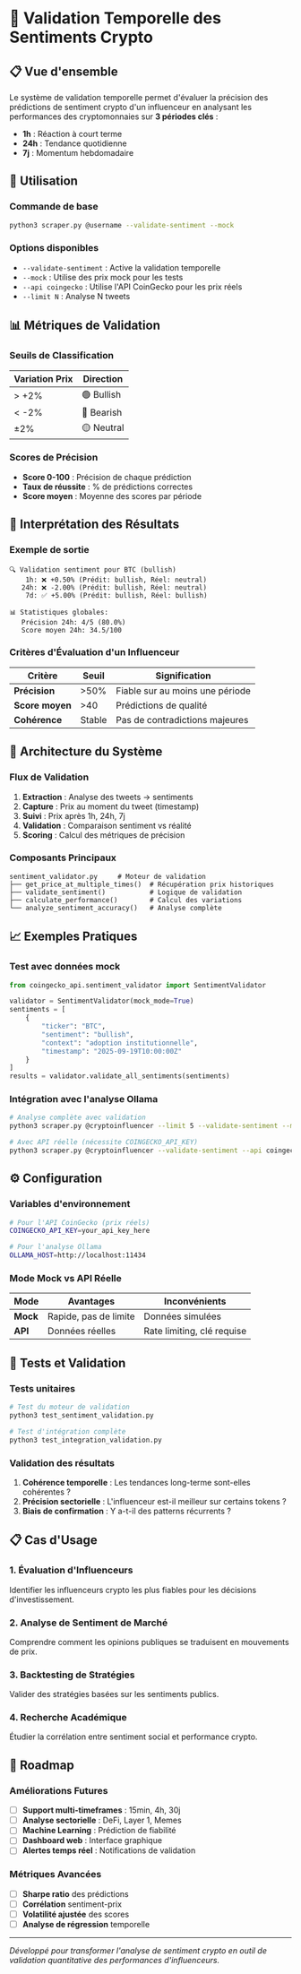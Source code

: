 # 🎯 Validation Temporelle des Sentiments Crypto

## 📋 Vue d'ensemble

Le système de validation temporelle permet d'évaluer la précision des prédictions de sentiment crypto d'un influenceur en analysant les performances des cryptomonnaies sur **3 périodes clés** :

- **1h** : Réaction à court terme
- **24h** : Tendance quotidienne  
- **7j** : Momentum hebdomadaire

## 🚀 Utilisation

### Commande de base

```bash
python3 scraper.py @username --validate-sentiment --mock
```

### Options disponibles

- `--validate-sentiment` : Active la validation temporelle
- `--mock` : Utilise des prix mock pour les tests
- `--api coingecko` : Utilise l'API CoinGecko pour les prix réels
- `--limit N` : Analyse N tweets

## 📊 Métriques de Validation

### Seuils de Classification

| Variation Prix | Direction |
|----------------|-----------|
| > +2% | 🟢 Bullish |
| < -2% | 🔴 Bearish |
| ±2% | 🟡 Neutral |

### Scores de Précision

- **Score 0-100** : Précision de chaque prédiction
- **Taux de réussite** : % de prédictions correctes
- **Score moyen** : Moyenne des scores par période

## 🎯 Interprétation des Résultats

### Exemple de sortie

```
🔍 Validation sentiment pour BTC (bullish)
    1h: ❌ +0.50% (Prédit: bullish, Réel: neutral)
   24h: ❌ -2.00% (Prédit: bullish, Réel: neutral)  
    7d: ✅ +5.00% (Prédit: bullish, Réel: bullish)
    
📊 Statistiques globales:
   Précision 24h: 4/5 (80.0%)
   Score moyen 24h: 34.5/100
```

### Critères d'Évaluation d'un Influenceur

| Critère | Seuil | Signification |
|---------|-------|---------------|
| **Précision** | >50% | Fiable sur au moins une période |
| **Score moyen** | >40 | Prédictions de qualité |
| **Cohérence** | Stable | Pas de contradictions majeures |

## 🔧 Architecture du Système

### Flux de Validation

1. **Extraction** : Analyse des tweets → sentiments
2. **Capture** : Prix au moment du tweet (timestamp)
3. **Suivi** : Prix après 1h, 24h, 7j
4. **Validation** : Comparaison sentiment vs réalité
5. **Scoring** : Calcul des métriques de précision

### Composants Principaux

```
sentiment_validator.py     # Moteur de validation
├── get_price_at_multiple_times()  # Récupération prix historiques  
├── validate_sentiment()           # Logique de validation
├── calculate_performance()        # Calcul des variations
└── analyze_sentiment_accuracy()   # Analyse complète
```

## 📈 Exemples Pratiques

### Test avec données mock

```python
from coingecko_api.sentiment_validator import SentimentValidator

validator = SentimentValidator(mock_mode=True)
sentiments = [
    {
        "ticker": "BTC",
        "sentiment": "bullish", 
        "context": "adoption institutionnelle",
        "timestamp": "2025-09-19T10:00:00Z"
    }
]
results = validator.validate_all_sentiments(sentiments)
```

### Intégration avec l'analyse Ollama

```bash
# Analyse complète avec validation
python3 scraper.py @cryptoinfluencer --limit 5 --validate-sentiment --mock

# Avec API réelle (nécessite COINGECKO_API_KEY)
python3 scraper.py @cryptoinfluencer --validate-sentiment --api coingecko
```

## ⚙️ Configuration

### Variables d'environnement

```bash
# Pour l'API CoinGecko (prix réels)
COINGECKO_API_KEY=your_api_key_here

# Pour l'analyse Ollama
OLLAMA_HOST=http://localhost:11434
```

### Mode Mock vs API Réelle

| Mode | Avantages | Inconvénients |
|------|-----------|---------------|
| **Mock** | Rapide, pas de limite | Données simulées |
| **API** | Données réelles | Rate limiting, clé requise |

## 🧪 Tests et Validation

### Tests unitaires

```bash
# Test du moteur de validation
python3 test_sentiment_validation.py

# Test d'intégration complète  
python3 test_integration_validation.py
```

### Validation des résultats

1. **Cohérence temporelle** : Les tendances long-terme sont-elles cohérentes ?
2. **Précision sectorielle** : L'influenceur est-il meilleur sur certains tokens ?
3. **Biais de confirmation** : Y a-t-il des patterns récurrents ?

## 📋 Cas d'Usage

### 1. Évaluation d'Influenceurs

Identifier les influenceurs crypto les plus fiables pour les décisions d'investissement.

### 2. Analyse de Sentiment de Marché

Comprendre comment les opinions publiques se traduisent en mouvements de prix.

### 3. Backtesting de Stratégies

Valider des stratégies basées sur les sentiments publics.

### 4. Recherche Académique

Étudier la corrélation entre sentiment social et performance crypto.

## 🎯 Roadmap

### Améliorations Futures

- [ ] **Support multi-timeframes** : 15min, 4h, 30j
- [ ] **Analyse sectorielle** : DeFi, Layer 1, Memes
- [ ] **Machine Learning** : Prédiction de fiabilité
- [ ] **Dashboard web** : Interface graphique
- [ ] **Alertes temps réel** : Notifications de validation

### Métriques Avancées

- [ ] **Sharpe ratio** des prédictions
- [ ] **Corrélation** sentiment-prix  
- [ ] **Volatilité ajustée** des scores
- [ ] **Analyse de régression** temporelle

---

*Développé pour transformer l'analyse de sentiment crypto en outil de validation quantitative des performances d'influenceurs.*
